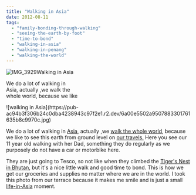 ```yaml
---
title: "Walking in Asia"
date: 2012-08-11
tags: 
  - "family-bonding-through-walking"
  - "seeing-the-earth-by-foot"
  - "time-to-bond"
  - "walking-in-asia"
  - "walking-in-penang"
  - "walking-the-world"
---
```


![IMG_3929](https://pub-ac94b3f306b24c0dba4238943c97f2e1.r2.dev/6a00e5502a9507883301761635b748970c.jpg)Walking in Asia  
  
We do a lot of walking in  
Asia, actually ,we walk the  
whole world, because we like

<!--more--> ![walking in Asia](https://pub-ac94b3f306b24c0dba4238943c97f2e1.r2.dev/6a00e5502a9507883301761635b8c9970c.jpg)  
  
We do a lot of walking in [Asia](http://soultravelers3new.local/2012/05/penang-at-night.html "Penang"), actually ,we [walk the whole world](http://soultravelers3new.local/2012/05/paris-for-families-walking-the-left-bank.html "we walk the whole world"), because we like to see this earth from ground level on [our travels.](http://soultravelers3new.local/2012/01/amazing-family-world-tour.html "our family travels around the world") Here you see our 11 year old walking with her Dad, something they do regularly as we purposely do not have a car or motorbike here.  
  
They are just going to Tesco, so not like when they climbed the [Tiger's Nest in Bhutan](http://soultravelers3new.local/2011/07/tigers-nest-in-paro-bhutan.html "tigers nest bhutan hike"), but it's a nice little walk and good time to bond. This is how we get our groceries and supplies no matter where we are in the world. I took this photo from our terrace because it makes me smile and is just a small [life-in-Asia](http://soultravelers3new.local/2012/05/living-in-asia.html "life in Asia") moment.
